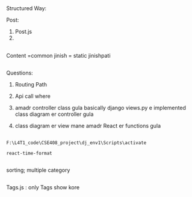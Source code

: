 ##

Structured Way: 

Post: 
1. Post.js
2. 

##

Content =common jinish = static jinishpati
##

##

Questions: 

1. Routing Path 
2. Api call where

1. amadr controller class gula basically django views.py  e implemented 
class diagram er controller gula 
2.  class diagram er view mane amadr React er functions gula


##


```
F:\L4T1_code\CSE408_project\dj_env1\Scripts\activate

react-time-format
```

##

sorting; multiple category 

##
Tags.js : only Tags show kore 


## 